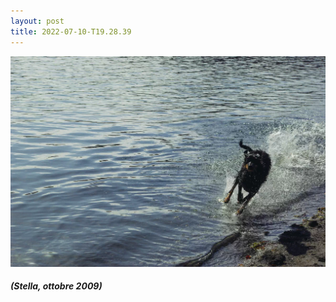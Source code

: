 ```yaml
---
layout: post
title: 2022-07-10-T19.28.39
---
```


<img src="/media/a6000-0540.webp" loading="lazy" alt="un meraviglioso cane nero invoca ed evoca il fulmine correndo sulle rive di un lago">

<h5>(Stella, ottobre 2009)</h5>
